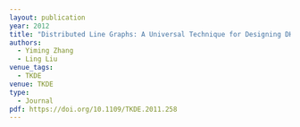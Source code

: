 ```yaml
---
layout: publication
year: 2012
title: "Distributed Line Graphs: A Universal Technique for Designing DHTs Based on Arbitrary Regular Graphs"
authors:
  - Yiming Zhang
  - Ling Liu
venue_tags:
  - TKDE
venue: TKDE
type:
  - Journal
pdf: https://doi.org/10.1109/TKDE.2011.258
---
```

